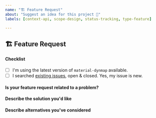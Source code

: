 ```yaml
---
name: "🏗 Feature Request"
about: "Suggest an idea for this project 📌"
labels: [context-api, scope-design, status-tracking, type-feature]

---
```


## 🏗 Feature Request

#### Checklist

- [ ] I'm using the latest version of `material-dynmap` available.
- [ ] I searched [existing issues][material-dynmap-issues], open & closed. Yes, my issue is new.

#### Is your feature request related to a problem?
<!-- A clear & concise description of what the problem is. (e.g. The styling for semantic...). -->

#### Describe the solution you'd like
<!-- A clear & concise description of what you want to happen. Add any considered drawbacks. -->

#### Describe alternatives you've considered
<!-- A clear & concise description of any alternative solutions or features you've considered. -->

<!-- Checklist -->
[material-dynmap-issues]: https://github.com/SNDST00M/material-dynmap/issues?q=is%3Aissue+is%3Aopen+sort%3Aupdated-desc
